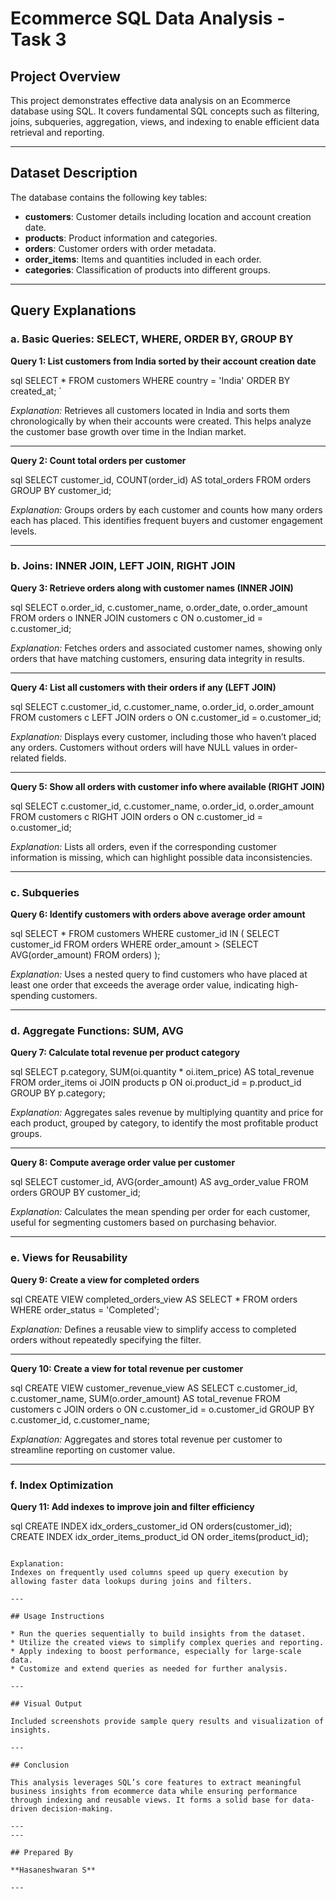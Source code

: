 
# Ecommerce SQL Data Analysis - Task 3

## Project Overview

This project demonstrates effective data analysis on an Ecommerce database using SQL. It covers fundamental SQL concepts such as filtering, joins, subqueries, aggregation, views, and indexing to enable efficient data retrieval and reporting.

---

## Dataset Description

The database contains the following key tables:

- **customers**: Customer details including location and account creation date.
- **products**: Product information and categories.
- **orders**: Customer orders with order metadata.
- **order_items**: Items and quantities included in each order.
- **categories**: Classification of products into different groups.

---

## Query Explanations

### a. Basic Queries: SELECT, WHERE, ORDER BY, GROUP BY

**Query 1: List customers from India sorted by their account creation date**

sql
SELECT * FROM customers
WHERE country = 'India'
ORDER BY created_at;
`

*Explanation:*
Retrieves all customers located in India and sorts them chronologically by when their accounts were created. This helps analyze the customer base growth over time in the Indian market.

---

**Query 2: Count total orders per customer**

sql
SELECT customer_id, COUNT(order_id) AS total_orders
FROM orders
GROUP BY customer_id;


*Explanation:*
Groups orders by each customer and counts how many orders each has placed. This identifies frequent buyers and customer engagement levels.

---

### b. Joins: INNER JOIN, LEFT JOIN, RIGHT JOIN

**Query 3: Retrieve orders along with customer names (INNER JOIN)**

sql
SELECT o.order_id, c.customer_name, o.order_date, o.order_amount
FROM orders o
INNER JOIN customers c ON o.customer_id = c.customer_id;


*Explanation:*
Fetches orders and associated customer names, showing only orders that have matching customers, ensuring data integrity in results.

---

**Query 4: List all customers with their orders if any (LEFT JOIN)**

sql
SELECT c.customer_id, c.customer_name, o.order_id, o.order_amount
FROM customers c
LEFT JOIN orders o ON c.customer_id = o.customer_id;


*Explanation:*
Displays every customer, including those who haven’t placed any orders. Customers without orders will have NULL values in order-related fields.

---

**Query 5: Show all orders with customer info where available (RIGHT JOIN)**

sql
SELECT c.customer_id, c.customer_name, o.order_id, o.order_amount
FROM customers c
RIGHT JOIN orders o ON c.customer_id = o.customer_id;


*Explanation:*
Lists all orders, even if the corresponding customer information is missing, which can highlight possible data inconsistencies.

---

### c. Subqueries

**Query 6: Identify customers with orders above average order amount**

sql
SELECT * FROM customers
WHERE customer_id IN (
    SELECT customer_id FROM orders
    WHERE order_amount > (SELECT AVG(order_amount) FROM orders)
);


*Explanation:*
Uses a nested query to find customers who have placed at least one order that exceeds the average order value, indicating high-spending customers.

---

### d. Aggregate Functions: SUM, AVG

**Query 7: Calculate total revenue per product category**

sql
SELECT p.category, SUM(oi.quantity * oi.item_price) AS total_revenue
FROM order_items oi
JOIN products p ON oi.product_id = p.product_id
GROUP BY p.category;


*Explanation:*
Aggregates sales revenue by multiplying quantity and price for each product, grouped by category, to identify the most profitable product groups.

---

**Query 8: Compute average order value per customer**

sql
SELECT customer_id, AVG(order_amount) AS avg_order_value
FROM orders
GROUP BY customer_id;


*Explanation:*
Calculates the mean spending per order for each customer, useful for segmenting customers based on purchasing behavior.

---

### e. Views for Reusability

**Query 9: Create a view for completed orders**

sql
CREATE VIEW completed_orders_view AS
SELECT * FROM orders WHERE order_status = 'Completed';


*Explanation:*
Defines a reusable view to simplify access to completed orders without repeatedly specifying the filter.

---

**Query 10: Create a view for total revenue per customer**

sql
CREATE VIEW customer_revenue_view AS
SELECT c.customer_id, c.customer_name, SUM(o.order_amount) AS total_revenue
FROM customers c
JOIN orders o ON c.customer_id = o.customer_id
GROUP BY c.customer_id, c.customer_name;


*Explanation:*
Aggregates and stores total revenue per customer to streamline reporting on customer value.

---

### f. Index Optimization

**Query 11: Add indexes to improve join and filter efficiency**

sql
CREATE INDEX idx_orders_customer_id ON orders(customer_id);
CREATE INDEX idx_order_items_product_id ON order_items(product_id);
```

Explanation:
Indexes on frequently used columns speed up query execution by allowing faster data lookups during joins and filters.

---

## Usage Instructions

* Run the queries sequentially to build insights from the dataset.
* Utilize the created views to simplify complex queries and reporting.
* Apply indexing to boost performance, especially for large-scale data.
* Customize and extend queries as needed for further analysis.

---

## Visual Output

Included screenshots provide sample query results and visualization of insights.

---

## Conclusion

This analysis leverages SQL’s core features to extract meaningful business insights from ecommerce data while ensuring performance through indexing and reusable views. It forms a solid base for data-driven decision-making.

---
---

## Prepared By

**Hasaneshwaran S**

---
